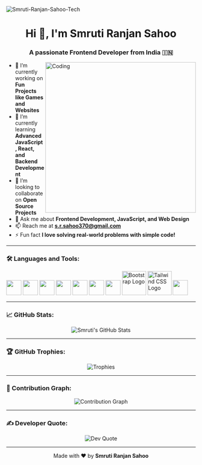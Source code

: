 <p align="left"> <img src="https://komarev.com/ghpvc/?username=Smruti-Ranjan-Sahoo-Tech&label=Profile%20views&color=0e75b6&style=flat" alt="Smruti-Ranjan-Sahoo-Tech" /> </p>

<h1 align="center">Hi 👋, I'm Smruti Ranjan Sahoo</h1>
<h3 align="center">A passionate Frontend Developer from India 🇮🇳</h3>

<img align="right" alt="Coding" width="400" src="https://cdn.dribbble.com/users/1162077/screenshots/3848914/programmer.gif">

- 🔭 I’m currently working on **Fun Projects like Games and Websites**
- 🌱 I’m currently learning **Advanced JavaScript, React, and Backend Development**
- 👯 I’m looking to collaborate on **Open Source Projects**
- 💬 Ask me about **Frontend Development, JavaScript, and Web Design**
- 📫 Reach me at **s.r.sahoo370@gmail.com**
- ⚡ Fun fact **I love solving real-world problems with simple code!**

---

### 🛠️ Languages and Tools:

<p align="left">
  <img src="https://cdn.jsdelivr.net/gh/devicons/devicon/icons/c/c-original.svg" width="40" height="40"/>
  <img src="https://cdn.jsdelivr.net/gh/devicons/devicon/icons/cplusplus/cplusplus-original.svg" width="40" height="40"/>
  <img src="https://cdn.jsdelivr.net/gh/devicons/devicon/icons/java/java-original.svg" width="40" height="40"/>
  <img src="https://cdn.jsdelivr.net/gh/devicons/devicon/icons/python/python-original.svg" width="40" height="40"/>
  <img src="https://cdn.jsdelivr.net/gh/devicons/devicon/icons/html5/html5-original.svg" width="40" height="40"/>
  <img src="https://cdn.jsdelivr.net/gh/devicons/devicon/icons/css3/css3-original.svg" width="40" height="40"/>
  <img src="https://cdn.jsdelivr.net/gh/devicons/devicon/icons/javascript/javascript-original.svg" width="40" height="40"/>
  <img src="https://cdn.jsdelivr.net/gh/devicons/devicon/icons/bootstrap/bootstrap-original.svg" alt="Bootstrap Logo" width="64" height="64">
  <img src="https://upload.wikimedia.org/wikipedia/commons/d/d5/Tailwind_CSS_Logo.svg" alt="Tailwind CSS Logo" width="64" height="64">
  <img src="https://cdn.jsdelivr.net/gh/devicons/devicon/icons/react/react-original.svg" width="40" height="40"/>
</p>

---

### 📈 GitHub Stats:

<div align="center">
  <img src="https://github-readme-stats.vercel.app/api?username=Smruti-Ranjan-Sahoo-Tech&show_icons=true&theme=tokyonight" alt="Smruti's GitHub Stats"/>
<!--   <img src="https://github-readme-streak-stats.herokuapp.com/?user=Smruti-Ranjan-Sahoo-Tech&theme=tokyonight" alt="Smruti's GitHub Streak"/> -->
</div>

---

### 🏆 GitHub Trophies:

<p align="center">
  <img src="https://github-profile-trophy.vercel.app/?username=Smruti-Ranjan-Sahoo-Tech&theme=algolia" alt="Trophies"/>
</p>

---

### 🌟 Contribution Graph:

<p align="center">
  <img src="https://github-readme-activity-graph.vercel.app/graph?username=Smruti-Ranjan-Sahoo-Tech&theme=react-dark" alt="Contribution Graph"/>
</p>

---

### ✍️ Developer Quote:

<p align="center">
  <img src="https://quotes-github-readme.vercel.app/api?type=horizontal&theme=tokyonight" alt="Dev Quote"/>
</p>

---

<p align="center">
  Made with ❤️ by <b>Smruti Ranjan Sahoo</b>
</p>
